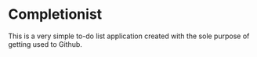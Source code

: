# Completionist

This is a very simple to-do list application created with the sole purpose of getting used to Github.